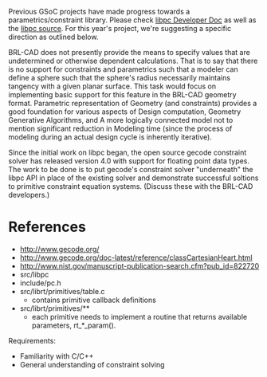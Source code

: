 Previous GSoC projects have made progress towards a
parametrics/constraint library. Please check [libpc Developer
Doc](../doc/Libpg_:_A_parametrics/constraint_library.md) as well as the
[libpc
source](http://brlcad.svn.sourceforge.net/viewvc/brlcad/brlcad/trunk/src/libpc/).
For this year's project, we're suggesting a specific direction as
outlined below.

BRL-CAD does not presently provide the means to specify values that are
undetermined or otherwise dependent calculations. That is to say that
there is no support for constraints and parametrics such that a modeler
can define a sphere such that the sphere's radius necessarily maintains
tangency with a given planar surface. This task would focus on
implementing basic support for this feature in the BRL-CAD geometry
format. Parametric representation of Geometry (and constraints) provides
a good foundation for various aspects of Design computation, Geometry
Generative Algorithms, and A more logically connected model not to
mention significant reduction in Modeling time (since the process of
modeling during an actual design cycle is inherently iterative).

Since the initial work on libpc began, the open source gecode constraint
solver has released version 4.0 with support for floating point data
types. The work to be done is to put gecode's constraint solver
"underneath" the libpc API in place of the existing solver and
demonstrate successful soltions to primitive constraint equation
systems. (Discuss these with the BRL-CAD developers.)

# References

-   <http://www.gecode.org/>
-   <http://www.gecode.org/doc-latest/reference/classCartesianHeart.html>
-   <http://www.nist.gov/manuscript-publication-search.cfm?pub_id=822720>
-   src/libpc
-   include/pc.h
-   src/librt/primitives/table.c
    -   contains primitive callback definitions
-   src/librt/primitives/\*\*
    -   each primitive needs to implement a routine that returns
        available parameters, rt_\*_param().

Requirements:

-   Familiarity with C/C++
-   General understanding of constraint solving
